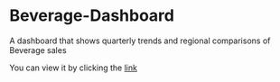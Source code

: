 # Beverage-Dashboard
A dashboard that shows quarterly trends and regional comparisons of  Beverage sales

You can view it by clicking the [link](https://excel.cloud.microsoft/open/onedrive/?docId=B03F59F92815FD4%21s5ba40583bb8f424d9b19c025ceedc711&driveId=0B03F59F92815FD4)
